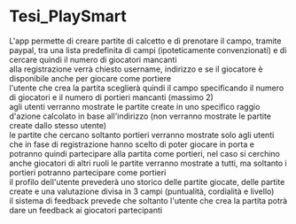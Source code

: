 # Tesi_PlaySmart
 
 L'app permette di creare partite di calcetto e di prenotare il campo, tramite paypal, tra una lista predefinita di campi (ipoteticamente convenzionati) e di cercare quindi il numero di giocatori mancanti  
 alla registrazione verrà chiesto username, indirizzo e se il giocatore è disponibile anche per giocare come portiere  
 l'utente che crea la partita sceglierà quindi il campo specificando il numero di giocatori e il numero di portieri mancanti (massimo 2)  
 agli utenti verranno mostrate le partite create in uno specifico raggio d'azione calcolato in base all'indirizzo (non verranno mostrate le partite create dallo stesso utente)  
 le partite che cercano soltanto portieri verranno mostrate solo agli utenti che in fase di registrazione hanno scelto di poter giocare in porta e potranno quindi partecipare alla partita come portieri, nel caso si cerchino anche giocatori di altri ruoli le partite verranno mostrate a tutti, ma soltanto i portieri potranno partecipare come portieri  
 il profilo dell'utente prevederà uno storico delle partite giocate, delle partite create e una valutazione divisa in 3 campi (puntualità, cordialità e livello)  
 il sistema di feedback prevede che soltanto l'utente che crea la partita potrà dare un feedback ai giocatori partecipanti  
 
 
 
 
